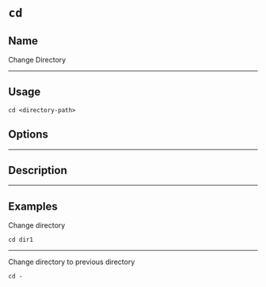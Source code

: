 # `cd`

## Name
Change Directory

----
## Usage

```
cd <directory-path>
```

## Options


----
## Description

---
## Examples

Change directory
```
cd dir1
```
---

Change directory to previous directory
```
cd -
```
